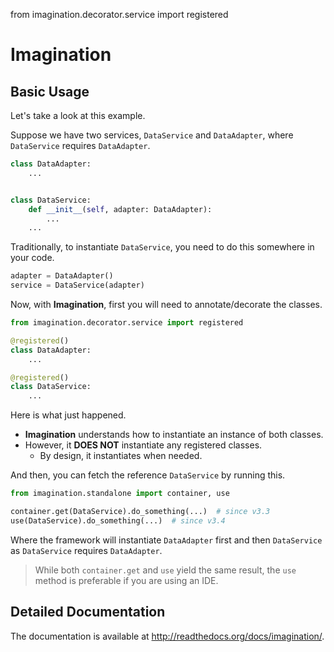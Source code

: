from imagination.decorator.service import registered

# Imagination

## Basic Usage

Let's take a look at this example.

Suppose we have two services, `DataService` and `DataAdapter`, where `DataService` requires `DataAdapter`.

```python
class DataAdapter:
    ...


class DataService:
    def __init__(self, adapter: DataAdapter):
        ...
    ...
```

Traditionally, to instantiate `DataService`, you need to do this somewhere in your code.

```python
adapter = DataAdapter()
service = DataService(adapter)
```

Now, with **Imagination**, first you will need to annotate/decorate the classes.

```python
from imagination.decorator.service import registered

@registered()
class DataAdapter:
    ...

@registered()
class DataService:
    ...
```

Here is what just happened.
* **Imagination** understands how to instantiate an instance of both classes.
* However, it **DOES NOT** instantiate any registered classes.
  * By design, it instantiates when needed.

And then, you can fetch the reference `DataService` by running this.

```python
from imagination.standalone import container, use

container.get(DataService).do_something(...)  # since v3.3
use(DataService).do_something(...)  # since v3.4
```

Where the framework will instantiate `DataAdapter` first and then `DataService` as `DataService` requires `DataAdapter`.

> While both `container.get` and `use` yield the same result, the `use` method is preferable if you are using an IDE.

## Detailed Documentation

The documentation is available at http://readthedocs.org/docs/imagination/.
